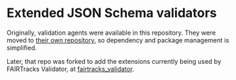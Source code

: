 # Extended JSON Schema validators

Originally, validation agents were available in this repository. They
were moved to [their own repository](//github.com/inab/extended-json-schema-validators/),
so dependency and package management is simplified.

Later, that repo was forked to add the extensions currently being used by FAIRTracks Validator, at [fairtracks_validator](//github.com/fairtracks/fairtracks_validator/).

